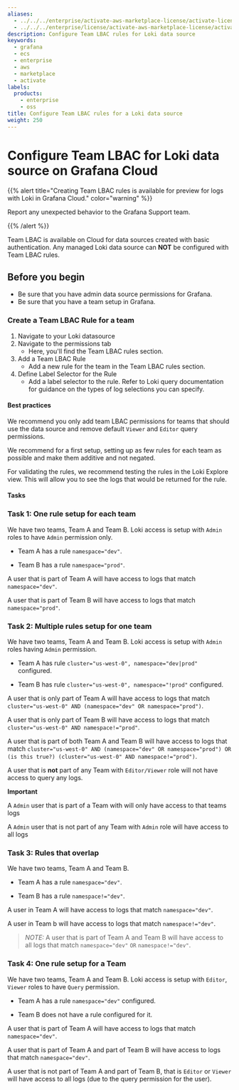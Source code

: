 ```yaml
---
aliases:
  - ../../../enterprise/activate-aws-marketplace-license/activate-license-on-ecs/
  - ../../../enterprise/license/activate-aws-marketplace-license/activate-license-on-ecs/
description: Configure Team LBAC rules for Loki data source
keywords:
  - grafana
  - ecs
  - enterprise
  - aws
  - marketplace
  - activate
labels:
  products:
    - enterprise
    - oss
title: Configure Team LBAC rules for a Loki data source
weight: 250
---
```


# Configure Team LBAC for Loki data source on Grafana Cloud

{{% alert title="Creating Team LBAC rules is available for preview for logs with Loki in Grafana Cloud." color="warning" %}}

Report any unexpected behavior to the Grafana Support team.

{{% /alert %}}

Team LBAC is available on Cloud for data sources created with basic authentication. Any managed Loki data source can **NOT** be configured with Team LBAC rules.

## Before you begin

- Be sure that you have admin data source permissions for Grafana.
- Be sure that you have a team setup in Grafana.

### Create a Team LBAC Rule for a team

1. Navigate to your Loki datasource
1. Navigate to the permissions tab
   - Here, you'll find the Team LBAC rules section.
1. Add a Team LBAC Rule
   - Add a new rule for the team in the Team LBAC rules section.
1. Define Label Selector for the Rule
   - Add a label selector to the rule. Refer to Loki query documentation for guidance on the types of log selections you can specify.

#### Best practices

We recommend you only add team LBAC permissions for teams that should use the data source and remove default `Viewer` and `Editor` query permissions.

We recommend for a first setup, setting up as few rules for each team as possible and make them additive and not negated.

For validating the rules, we recommend testing the rules in the Loki Explore view. This will allow you to see the logs that would be returned for the rule.

#### Tasks

### Task 1: One rule setup for each team

We have two teams, Team A and Team B. Loki access is setup with `Admin` roles to have `Admin` permission only.

- Team A has a rule `namespace="dev"`.

- Team B has a rule `namespace="prod"`.

A user that is part of Team A will have access to logs that match `namespace="dev"`.

A user that is part of Team B will have access to logs that match `namespace="prod"`.

### Task 2: Multiple rules setup for one team

We have two teams, Team A and Team B. Loki access is setup with `Admin` roles having `Admin` permission.

- Team A has rule `cluster="us-west-0", namespace="dev|prod"` configured.

- Team B has rule `cluster="us-west-0", namespace="!prod"` configured.

A user that is only part of Team A will have access to logs that match `cluster="us-west-0" AND (namespace="dev" OR namespace="prod")`.

A user that is only part of Team B will have access to logs that match `cluster="us-west-0" AND namespace!="prod"`.

A user that is part of both Team A and Team B will have access to logs that match `cluster="us-west-0" AND (namespace="dev" OR namespace="prod") OR (is this true?) (cluster="us-west-0" AND namespace!="prod")`.

A user that is **not** part of any Team with `Editor/Viewer` role will not have access to query any logs.

**Important**

A `Admin` user that is part of a Team with will only have access to that teams logs

A `Admin` user that is not part of any Team with `Admin` role will have access to all logs

### Task 3: Rules that overlap

We have two teams, Team A and Team B.

- Team A has a rule `namespace="dev"`.

- Team B has a rule `namespace!="dev"`.

A user in Team A will have access to logs that match `namespace="dev"`.

A user in Team b will have access to logs that match `namespace!="dev"`.

> _NOTE:_ A user that is part of Team A and Team B will have access to all logs that match `namespace="dev"` `OR` `namespace!="dev"`.

### Task 4: One rule setup for a Team

We have two teams, Team A and Team B. Loki access is setup with `Editor`, `Viewer` roles to have `Query` permission.

- Team A has a rule `namespace="dev"` configured.

- Team B does not have a rule configured for it.

A user that is part of Team A will have access to logs that match `namespace="dev"`.

A user that is part of Team A and part of Team B will have access to logs that match `namespace="dev"`.

A user that is not part of Team A and part of Team B, that is `Editor` or `Viewer` will have access to all logs (due to the query permission for the user).
